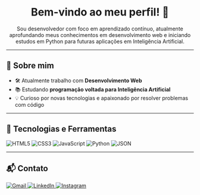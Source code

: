 <h1 align="center">Bem-vindo ao meu perfil! 👋</h1>

<p align="center">
 Sou desenvolvedor com foco em aprendizado contínuo, atualmente aprofundando meus conhecimentos em desenvolvimento web e iniciando estudos em Python para futuras aplicações em Inteligência Artificial.</p>

---

## 🚀 Sobre mim

- 🛠️ Atualmente trabalho com **Desenvolvimento Web**
- 📚 Estudando **programação voltada para Inteligência Artificial**
- 💡 Curioso por novas tecnologias e apaixonado por resolver problemas com código

---

## 🧠 Tecnologias e Ferramentas

![HTML5](https://img.shields.io/badge/html5-%23E34F26.svg?style=for-the-badge&logo=html5&logoColor=white)
![CSS3](https://img.shields.io/badge/css3-%231572B6.svg?style=for-the-badge&logo=css3&logoColor=white)
![JavaScript](https://img.shields.io/badge/javascript-%23323330.svg?style=for-the-badge&logo=javascript&logoColor=%23F7DF1E)
![Python](https://img.shields.io/badge/python-3670A0?style=for-the-badge&logo=python&logoColor=ffdd54)
![JSON](https://img.shields.io/badge/JSON-%23F7B93E.svg?style=for-the-badge&logo=json&logoColor=white)

---

## 📬 Contato

<p>
  <a href="mailto:leocassebwork@gmail.com">
    <img src="https://img.shields.io/badge/-Gmail-%23333?style=for-the-badge&logo=gmail&logoColor=white" alt="Gmail" />
  </a>
  <a href="https://www.linkedin.com/in/leocassebdev/" target="_blank">
    <img src="https://img.shields.io/badge/-LinkedIn-%230077B5?style=for-the-badge&logo=linkedin&logoColor=white" alt="LinkedIn" />
  </a>
  <a href="https://instagram.com/leo.casseb_" target="_blank">
    <img src="https://img.shields.io/badge/-Instagram-%23E4405F?style=for-the-badge&logo=instagram&logoColor=white" alt="Instagram" />
  </a>
</p>
